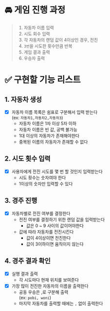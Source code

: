 # 🚘 게임 진행 과정

> 1. 자동차 이름 입력
> 2. 시도 회수 입력
> 3. 각 자동차의 랜덤 값이 4이상인 경우, 전진
> 4. `3번`을 시도한 횟수만큼 반복
> 5. 게임 결과 출력
> 6. 우승자 출력

# ✅ 구현할 기능 리스트

## 1. 자동차 생성

-[X] 자동차 이름 목록은 쉼표로 구분해서 입력 받는다<br>
 (ex: `자동차1,자동차2,자동차3`)
    - 자동차 이름은 1자 이상 5자 이하
    - 자동차 이름은 빈 값, 공백 불가능
    - 1대 이상의 자동차가 존재해야한다
    - 중복된 이름의 자동차가 존재할 수 없다

## 2. 시도 횟수 입력

- [X] 사용자에게 전진 시도를 몇 번 할 것인지 입력받는다
    - 시도 횟수는 숫자여야 한다
    - 1이상의 숫자만 입력할 수 있다

## 3. 경주 진행

- [X] 자동차별로 전진 여부를 결정한다
    - 전진 여부를 결정하기 위한 랜덤 값을 입력받는다
        - 값은 0 ~ 9 사이의 값이어야한다
    - 값에 따라 자동차를 전진시킨다
        - 값이 4이상이면 전진한다
        - 값이 3이하이면 움직이지 않는다

## 4. 경주 결과 확인

- [X] 실행 결과 출력
    - 각 시도마다 현재 위치를 보여준다
- [X] 가장 많이 전진한 자동차의 이름을 출력한다
    - 공동 우승은 ,로 구분해 출력  
      (ex: `pobi, woni`)
    - 마지막 자동차를 출력할 때에는 `,` 없이 출력한다